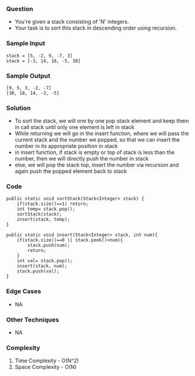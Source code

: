 ### Question
- You're given a stack consisting of 'N' integers.
- Your task is to sort this stack in descending order using recursion.

### Sample Input
    stack = [5, -2, 9, -7, 3]
    stack = [-3, 14, 18, -5, 30]

### Sample Output
    [9, 5, 3, -2, -7]
    [30, 18, 14, -3, -5]

### Solution
- To sort the stack, we will one by one pop stack element and keep them in call stack until only one element is left in stack
- While returning we will go in the insert function, where we will pass the current stack and the number we popped, so that we can insert the number in its appropriate position in stack
- in insert function, if stack is empty or top of stack is less than the number, then we will directly push the number in stack
- else, we will pop the stack top, insert the number via recursion and again push the popped element back to stack

### Code
    public static void sortStack(Stack<Integer> stack) {
        if(stack.size()==1) return;
        int temp= stack.pop();
        sortStack(stack);
        insert(stack, temp);
    }

    public static void insert(Stack<Integer> stack, int num){
        if(stack.size()==0 || stack.peek()<num){
            stack.push(num);
            return;
        }
        int val= stack.pop();
        insert(stack, num);
        stack.push(val);
    }

### Edge Cases
- NA

### Other Techniques
- NA

### Complexity
1. Time Complexity - O(N^2)
2. Space Complexity - O(N)